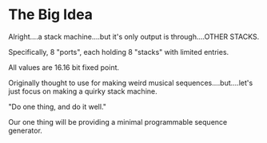 # The Big Idea

Alright....a stack machine....but it's only output is through....OTHER STACKS.

Specifically, 8 "ports", each holding 8 "stacks" with limited entries.

All values are 16.16 bit fixed point.

Originally thought to use for making weird musical sequences....but....let's just focus on making a quirky stack machine.

"Do one thing, and do it well."

Our one thing will be providing a minimal programmable sequence generator.
